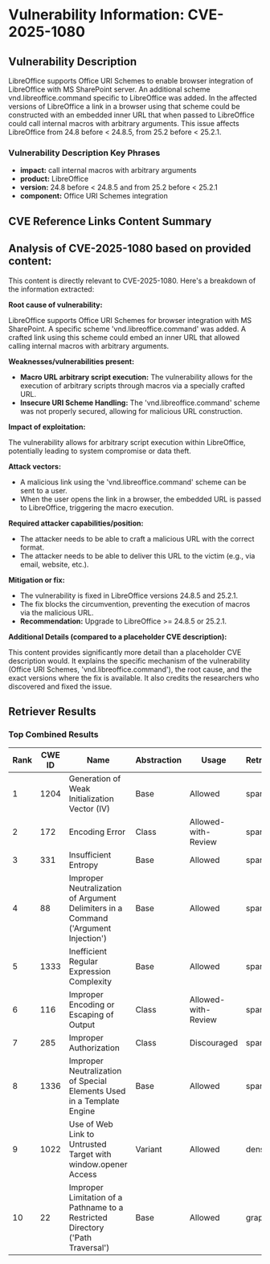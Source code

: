 # Vulnerability Information: CVE-2025-1080

## Vulnerability Description
LibreOffice supports Office URI Schemes to enable browser integration of LibreOffice with MS SharePoint server. An additional scheme vnd.libreoffice.command specific to LibreOffice was added. In the affected versions of LibreOffice a link in a browser using that scheme could be constructed with an embedded inner URL that when passed to LibreOffice could call internal macros with arbitrary arguments. This issue affects LibreOffice from 24.8 before < 24.8.5, from 25.2 before < 25.2.1.

### Vulnerability Description Key Phrases
- **impact:** call internal macros with arbitrary arguments
- **product:** LibreOffice
- **version:** 24.8 before < 24.8.5 and from 25.2 before < 25.2.1
- **component:** Office URI Schemes integration

## CVE Reference Links Content Summary
## Analysis of CVE-2025-1080 based on provided content:

This content is directly relevant to CVE-2025-1080. Here's a breakdown of the information extracted:

**Root cause of vulnerability:**

LibreOffice supports Office URI Schemes for browser integration with MS SharePoint. A specific scheme 'vnd.libreoffice.command' was added.  A crafted link using this scheme could embed an inner URL that allowed calling internal macros with arbitrary arguments.

**Weaknesses/vulnerabilities present:**

*   **Macro URL arbitrary script execution:** The vulnerability allows for the execution of arbitrary scripts through macros via a specially crafted URL.
*   **Insecure URI Scheme Handling:** The 'vnd.libreoffice.command' scheme was not properly secured, allowing for malicious URL construction.

**Impact of exploitation:**

The vulnerability allows for arbitrary script execution within LibreOffice, potentially leading to system compromise or data theft.

**Attack vectors:**

*   A malicious link using the 'vnd.libreoffice.command' scheme can be sent to a user.
*   When the user opens the link in a browser, the embedded URL is passed to LibreOffice, triggering the macro execution.

**Required attacker capabilities/position:**

*   The attacker needs to be able to craft a malicious URL with the correct format.
*   The attacker needs to be able to deliver this URL to the victim (e.g., via email, website, etc.).

**Mitigation or fix:**

*   The vulnerability is fixed in LibreOffice versions 24.8.5 and 25.2.1.
*   The fix blocks the circumvention, preventing the execution of macros via the malicious URL.
*   **Recommendation:** Upgrade to LibreOffice >= 24.8.5 or 25.2.1.

**Additional Details (compared to a placeholder CVE description):**

This content provides significantly more detail than a placeholder CVE description would. It explains the specific mechanism of the vulnerability (Office URI Schemes, 'vnd.libreoffice.command'), the root cause, and the exact versions where the fix is available. It also credits the researchers who discovered and fixed the issue.

## Retriever Results

### Top Combined Results

| Rank | CWE ID | Name | Abstraction | Usage  | Retrievers | Individual Scores |
|------|--------|------|-------------|-------|------------|-------------------|
| 1 | 1204 | Generation of Weak Initialization Vector (IV) | Base | Allowed | sparse | 0.176 |
| 2 | 172 | Encoding Error | Class | Allowed-with-Review | sparse | 0.162 |
| 3 | 331 | Insufficient Entropy | Base | Allowed | sparse | 0.147 |
| 4 | 88 | Improper Neutralization of Argument Delimiters in a Command ('Argument Injection') | Base | Allowed | sparse | 0.141 |
| 5 | 1333 | Inefficient Regular Expression Complexity | Base | Allowed | sparse | 0.117 |
| 6 | 116 | Improper Encoding or Escaping of Output | Class | Allowed-with-Review | sparse | 0.116 |
| 7 | 285 | Improper Authorization | Class | Discouraged | sparse | 0.114 |
| 8 | 1336 | Improper Neutralization of Special Elements Used in a Template Engine | Base | Allowed | sparse | 0.113 |
| 9 | 1022 | Use of Web Link to Untrusted Target with window.opener Access | Variant | Allowed | dense | 0.481 |
| 10 | 22 | Improper Limitation of a Pathname to a Restricted Directory ('Path Traversal') | Base | Allowed | graph | 0.003 |

